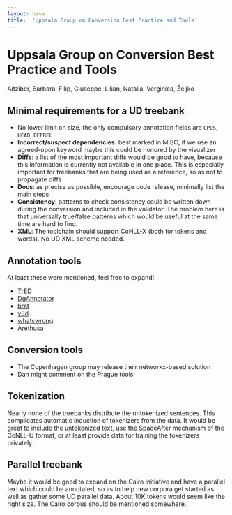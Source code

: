 ```yaml
---
layout: base
title:  'Uppsala Group on Conversion Best Practice and Tools'
---
```


# Uppsala Group on Conversion Best Practice and Tools

Aitziber, Barbara, Filip, Giuseppe, Lilian, Natalia, Verginica, Željko

## Minimal requirements for a UD treebank

- No lower limit on size, the only compulsory annotation fields are `CPOS`, `HEAD`, `DEPREL`
- **Incorrect/suspect dependencies**: best marked in MISC, if we use an agreed-upon keyword maybe this could be honored by the visualizer
- **Diffs**: a list of the most important diffs would be good to have, because this information is currently not available in one place. This is especially important for treebanks that are being used as a reference, so as not to propagate diffs
- **Docs**: as precise as possible, encourage code release, minimally list the main steps
- **Consistency**: patterns to check consistency could be written down during the conversion and included in the validator. The problem here is that universally true/false patterns which would be useful at the same time are hard to find.
- **XML**: The toolchain should support CoNLL-X (both for tokens and words). No UD XML scheme needed.

## Annotation tools

At least these were mentioned, feel free to expand!

- [TrED](https://ufal.mff.cuni.cz/tred/)
- [DgAnnotator](http://www.di.unipi.it/~attardi/software.html)
- [brat](http://brat.nlplab.org)
- [yEd](http://www.yworks.com/en/products/yfiles/yed/)
- [whatswrong](https://github.com/riedelcastro/whatswrong)
- [Arethusa](http://sosol.perseids.org/tools/arethusa/app/#/)

## Conversion tools

- The Copenhagen group may release their networkx-based solution
- Dan might comment on the Prague tools

## Tokenization

Nearly none of the treebanks distribute the untokenized sentences. This complicates automatic induction of tokenizers from the data. It would be great to include the untokenized text, use the [SpaceAfter](http://universaldependencies.github.io/docs/format.html) mechanism of the CoNLL-U format, or at least provide data for training the tokenizers privately.

## Parallel treebank

Maybe it would be good to expand on the Cairo initiative and have a parallel text which could be annotated, so as to help new corpora get started as well as gather some UD parallel data. About 10K tokens would seem like the right size. The Cairo corpus should be mentioned somewhere.
